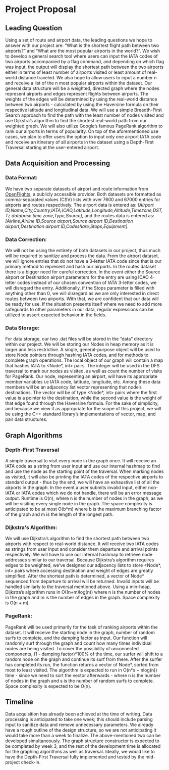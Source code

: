 # Project Proposal

## Leading Question

Using a set of route and airport data, the leading questions we hope to answer with our project are: “What is the shortest flight path between two airports?” and “What are the most popular airports in the world?”. We wish to develop a general search tool where users can input the IATA codes of two airports accompanied by a flag command, and depending on which flag was input, the output will display the shortest path between the two airports either in terms of least number of airports visited or least amount of real-world distance traveled. We also hope to allow users to input a number n and receive a list of the n most popular airports within the dataset. Our general data structure will be a weighted, directed graph where the nodes represent airports and edges represent flights between airports. The weights of the edges will be determined by using the real-world distance between two airports - calculated by using the Haversine formula on their respective latitude and longitudinal data. We will use a simple Breadth-First Search approach to find the path with the least number of nodes visited and use Dijkstra’s algorithm to find the shortest real-world path from our weighted graph. We will also utilize Google’s famous PageRank algorithm to rank our airports in terms of popularity. On top of the aforementioned use cases, we plan to offer users the option to input only one airport IATA code and receive an itinerary of all airports in the dataset using a Depth-First Traversal starting at the user-entered airport.

## Data Acquisition and Processing

### Data Format:

We have two separate datasets of airport and route information from [OpenFlights](https://openflights.org/data.html), a publicly accessible provider. Both datasets are formatted as comma-separated values (CSV) lists with over 7600 and 67000 entries for airports and routes respectively. The airport data is entered as: *[Airport ID,Name,City,Country,IATA,ICAO,Latitude,Longitude,Altitude,Timezone,DST,Tz database time zone,Type,Source]*, and the routes data is entered as: *[Airline,Airline ID,Source airport,Source airport ID,Destination airport,Destination airport ID,Codeshare,Stops,Equipment]*.

### Data Correction:

We will not be using the entirety of both datasets in our project, thus much will be required to sanitize and process the data. From the airport dataset, we will ignore entries that do not have a 3-letter IATA code since that is our primary method to represent and hash our airports. In the routes dataset there is a bigger need for careful correction. In the event either the Source airport or Destination airport parameters for the entry are using ICAO 4-letter codes instead of our chosen convention of IATA 3-letter codes, we will disregard the entry. Additionally, if the Stops parameter is filled with anything other than 0, we will disregard as we are only interested in direct routes between two airports. With that, we are confident that our data will be ready for use. If the situation presents itself where we need to add more safeguards to other parameters in our data, regular expressions can be utilized to assert expected behavior in the fields.

### Data Storage:

For data storage, our two .dat files will be stored in the “data” directory within our project. We will be storing our Nodes in heap memory as it is larger and less restrictive. A single, general-purpose object will be used to store Node pointers through hashing IATA codes, and for methods to complete graph operations. The local object of our graph will contain a map that hashes IATA to <Node*, int> pairs. The integer will be used in the DFS traversal to mark our nodes as visited, as well as count the number of visits for PageRank. Our node, representing an airport, will have its appropriate member variables i.e IATA code, latitude, longitude, etc. Among these data members will be an adjacency list vector representing that node’s destinations. The vector will be of type <Node*, int> pairs where the first value is a pointer to the destination, while the second value is the weight of that edge found through the Haversine formula. For the sake of simplicity, and because we view it as appropriate for the scope of this project, we will be using the C++ standard library’s implementations of vector, map, and pair data structures.

## Graph Algorithms

### Depth-First Traversal

A simple traversal to visit every node in the graph once. It will receive an IATA code as a string from user input and use our internal hashmap to find and use the node as the starting point of the traversal. When marking nodes as visited, it will also be printing the IATA codes of the respective airports to standard output - thus by the end, we will have an exhaustive list of all the airports in the graph. In the event a user submits invalid input, either non-IATA or IATA codes which we do not handle, there will be an error message output. Runtime is O(n), where n is the number of nodes in the graph, as we will be visiting every single node in the graph. The space complexity is anticipated to be at most O(b*m) where b is the maximum branching factor of the graph and m is the length of the longest path.

### Dijkstra's Algorithm:

We will use Dijkstra’s algorithm to find the shortest path between two airports with respect to real-world distance. It will receive two IATA codes as strings from user input and consider them departure and arrival points respectively. We will have to use our internal hashmap to retrieve node addresses similar to our traversal. Because Dijkstra’s algorithm requires edges to be weighted, we’ve designed our adjacency lists to store <Node*, int> pairs where accessing destination and weight of edges are greatly simplified. After the shortest path is determined, a vector of Node* sequenced from departure to arrival will be returned.  Invalid inputs will be handled similarly to the traversal mentioned above. Using a min-heap, Dijkstra’s algorithm runs in O((n+m)log(n)) where n is the number of nodes in the graph and m is the number of edges in the graph. Space complexity is O(n + m).

### PageRank:

PageRank will be used primarily for the task of ranking airports within the dataset. It will receive the starting node in the graph, number of random surfs to complete, and the damping factor as input. Our function will randomly surf through the graph and count how many times individual nodes are being visited. To cover the possibility of unconnected components, (1 - damping factor)\*100% of the time, our surfer will shift to a random node on the graph and continue its surf from there. After the surfer has completed its run, the function returns a vector of Node*, sorted from most to least visited. The algorithm is expected to run in O(n*s + nlog(n)) time - since we need to sort the vector afterwards - where n is the number of nodes in the graph and s is the number of random surfs to complete. Space complexity is expected to be O(n).

## Timeline

Data acquisition has already been achieved at the time of writing. Data processing is anticipated to take one week; this should include parsing input to sanitize data and remove unnecessary parameters. We already have a rough outline of the design structure, so we are not anticipating it would take more than a week to finalize. The above-mentioned two can be developed simultaneously. The graph structure constructor is expected to be completed by week 3, and the rest of the development time is allocated for the graphing algorithms as well as traversal. Ideally, we would like to have the Depth-First Traversal fully implemented and tested by the mid-project check-in.